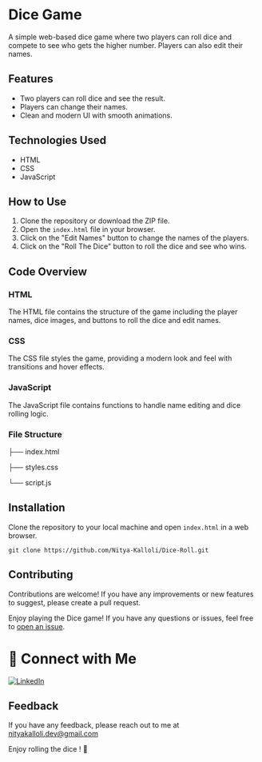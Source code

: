 # Dice Game

A simple web-based dice game where two players can roll dice and compete to see who gets the higher number. Players can also edit their names.

## Features

- Two players can roll dice and see the result.
- Players can change their names.
- Clean and modern UI with smooth animations.

## Technologies Used

- HTML
- CSS
- JavaScript

## How to Use

1. Clone the repository or download the ZIP file.
2. Open the `index.html` file in your browser.
3. Click on the "Edit Names" button to change the names of the players.
4. Click on the "Roll The Dice" button to roll the dice and see who wins.

## Code Overview

### HTML

The HTML file contains the structure of the game including the player names, dice images, and buttons to roll the dice and edit names.

### CSS

The CSS file styles the game, providing a modern look and feel with transitions and hover effects.

### JavaScript

The JavaScript file contains functions to handle name editing and dice rolling logic.

### File Structure

├── index.html

├── styles.css

└── script.js

## Installation

Clone the repository to your local machine and open `index.html` in a web browser.

```
git clone https://github.com/Nitya-Kalloli/Dice-Roll.git

```

## Contributing

Contributions are welcome! If you have any improvements or new features to suggest, please create a pull request.



Enjoy playing the Dice game! If you have any questions or issues, feel free to [open an issue](https://github.com/Nitya-Kalloli/Dice-Roll/issues).


# 🔗 Connect with Me


[![LinkedIn](https://img.shields.io/badge/LinkedIn-0A66C2?style=for-the-badge&logo=linkedin&logoColor=white)](https://www.linkedin.com/in/nitya-kalloli-81572a24a)




## Feedback

If you have any feedback, please reach out to me at  nityakalloli.dev@gmail.com

Enjoy rolling the dice ! 🎲

